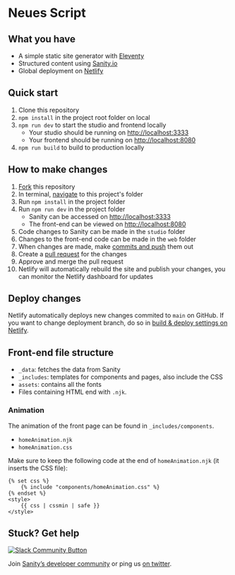 # Neues Script

## What you have

- A simple static site generator with [Eleventy](https://11ty.io)
- Structured content using [Sanity.io](https://www.sanity.io)
- Global deployment on [Netlify](https://netlify.com)

## Quick start

1. Clone this repository
2. `npm install` in the project root folder on local
3. `npm run dev` to start the studio and frontend locally
   - Your studio should be running on [http://localhost:3333](http://localhost:3333)
   - Your frontend should be running on [http://localhost:8080](http://localhost:8080)
4. `npm run build` to build to production locally

## How to make changes
1. [Fork](https://docs.github.com/en/github/getting-started-with-github/fork-a-repo) this repository
2. In terminal, [navigate](https://www.macworld.com/article/2042378/master-the-command-line-navigating-files-and-folders.html) to this project's folder
3. Run `npm install` in the project folder
4. Run `npm run dev` in the project folder
   - Sanity can be accessed on [http://localhost:3333](http://localhost:3333)
   - The front-end can be viewed on [http://localhost:8080](http://localhost:8080)
5. Code changes to Sanity can be made in the `studio` folder
6. Changes to the front-end code can be made in the `web` folder
7. When changes are made, make [commits and push](https://readwrite.com/2013/10/02/github-for-beginners-part-2/) them out
8. Create a [pull request](https://docs.github.com/en/github/collaborating-with-issues-and-pull-requests/about-pull-requests) for the changes
9. Approve and merge the pull request
10. Netlify will automatically rebuild the site and publish your changes, you can monitor the Netlify dashboard for updates

## Deploy changes

Netlify automatically deploys new changes commited to `main` on GitHub. If you want to change deployment branch, do so in [build & deploy settings on Netlify](https://www.netlify.com/docs/continuous-deployment/#branches-deploys).

## Front-end file structure
- `_data`: fetches the data from Sanity
- `_includes`: templates for components and pages, also include the CSS
- `assets`: contains all the fonts
- Files containing HTML end with `.njk`.

### Animation
The animation of the front page can be found in `_includes/components`.
- `homeAnimation.njk`
- `homeAnimation.css`

Make sure to keep the following code at the end of `homeAnimation.njk` (it inserts the CSS file):
```
{% set css %}
    {% include "components/homeAnimation.css" %}
{% endset %}
<style>
    {{ css | cssmin | safe }}
</style>
```


## Stuck? Get help

[![Slack Community Button](https://slack.sanity.io/badge.svg)](https://slack.sanity.io/)

Join [Sanity’s developer community](https://slack.sanity.io) or ping us [on twitter](https://twitter.com/sanity_io).
